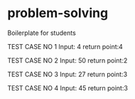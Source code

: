 # problem-solving
Boilerplate for students

TEST CASE NO 1
Input: 4 
return point:4

TEST CASE NO 2
Input: 50 
return point:2

TEST CASE NO 3
Input: 27
return point:3

TEST CASE NO 4
Input: 45
return point:3



